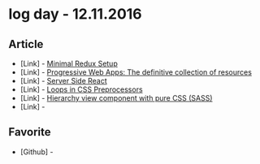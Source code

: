 # log day - 12.11.2016

## Article

- \[Link\] - [Minimal Redux Setup](https://medium.com/@benevolentNinja/minimal-redux-setup-e6a10fcbcb68#.uqwruqh1n)
- \[Link\] - [Progressive Web Apps: The definitive collection of resources](https://dev.opera.com/articles/pwa-resources/)
- \[Link\] - [Server Side React](https://remysharp.com/2016/12/07/server-side-react)
- \[Link\] - [Loops in CSS Preprocessors](https://css-tricks.com/loops-css-preprocessors/)
- \[Link\] - [Hierarchy view component with pure CSS (SASS)](https://medium.com/@sichisichi/hierarchy-view-component-with-pure-css-sass-1ff5add5cad7#.fzxr077af)
- \[Link\] - []()


## Favorite

- \[Github\] - []()
